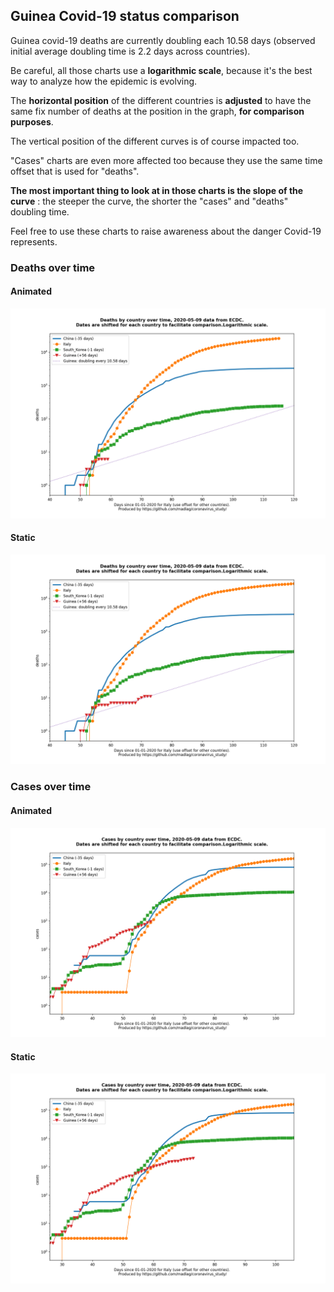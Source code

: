 ## Guinea Covid-19 status comparison 

Guinea covid-19 deaths are currently doubling each 10.58 days (observed initial average doubling time is 2.2 days across countries).



Be careful, all those charts use a **logarithmic scale**, because it's the best way to analyze how the epidemic is evolving.
 
The **horizontal position** of the different countries is **adjusted** to have the same fix number of deaths at the position in the graph, **for comparison purposes**.

The vertical position of the different curves is of course impacted too.

"Cases" charts are even more affected too because they use the same time offset that is used for "deaths".

**The most important thing to look at in those charts is the slope of the curve** : the steeper the curve, the shorter the "cases" and "deaths" doubling time.

Feel free to use these charts to raise awareness about the danger Covid-19 represents. 


 
### Deaths over time
 
#### Animated
![Guinea covid-19 deaths animated chart](https://raw.githubusercontent.com/madlag/coronavirus_study/master/notebooks/graphs/2020-05-09/countries/Guinea/2020-05-09_Guinea_deaths.gif "Guinea covid-19 deaths animated chart")   
 
#### Static
![Guinea covid-19 deaths static chart](https://raw.githubusercontent.com/madlag/coronavirus_study/master/notebooks/graphs/2020-05-09/countries/Guinea/2020-05-09_Guinea_deaths.png "Guinea covid-19 deaths static chart")   

 
### Cases over time
 
#### Animated
![Guinea covid-19 cases animated chart](https://raw.githubusercontent.com/madlag/coronavirus_study/master/notebooks/graphs/2020-05-09/countries/Guinea/2020-05-09_Guinea_cases.gif "Guinea covid-19 cases animated chart")   
 
#### Static
![Guinea covid-19 cases static chart](https://raw.githubusercontent.com/madlag/coronavirus_study/master/notebooks/graphs/2020-05-09/countries/Guinea/2020-05-09_Guinea_cases.png "Guinea covid-19 cases static chart")   

